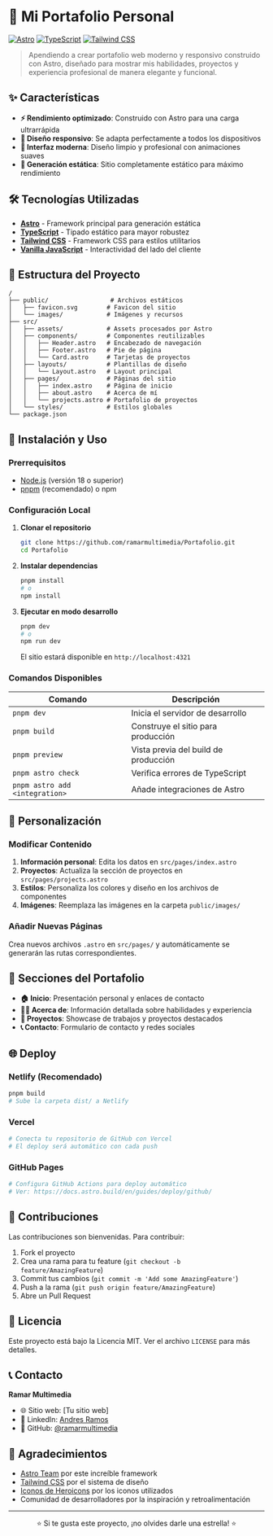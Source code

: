 # 🌟 Mi Portafolio Personal

[![Astro](https://img.shields.io/badge/Astro-FF5A1F?style=for-the-badge&logo=astro&logoColor=white)](https://astro.build/)
[![TypeScript](https://img.shields.io/badge/TypeScript-007ACC?style=for-the-badge&logo=typescript&logoColor=white)](https://www.typescriptlang.org/)
[![Tailwind CSS](https://img.shields.io/badge/Tailwind_CSS-38B2AC?style=for-the-badge&logo=tailwind-css&logoColor=white)](https://tailwindcss.com/)

> Apendiendo a crear portafolio web moderno y responsivo construido con Astro, diseñado para mostrar mis habilidades, proyectos y experiencia profesional de manera elegante y funcional.

## ✨ Características

- **⚡ Rendimiento optimizado**: Construido con Astro para una carga ultrarrápida
- **📱 Diseño responsivo**: Se adapta perfectamente a todos los dispositivos
- **🎨 Interfaz moderna**: Diseño limpio y profesional con animaciones suaves
- **📄 Generación estática**: Sitio completamente estático para máximo rendimiento

## 🛠️ Tecnologías Utilizadas

- **[Astro](https://astro.build/)** - Framework principal para generación estática
- **[TypeScript](https://www.typescriptlang.org/)** - Tipado estático para mayor robustez
- **[Tailwind CSS](https://tailwindcss.com/)** - Framework CSS para estilos utilitarios
- **[Vanilla JavaScript](https://developer.mozilla.org/en-US/docs/Web/JavaScript)** - Interactividad del lado del cliente

## 📁 Estructura del Proyecto

```
/
├── public/                 # Archivos estáticos
│   ├── favicon.svg        # Favicon del sitio
│   └── images/            # Imágenes y recursos
├── src/
│   ├── assets/            # Assets procesados por Astro
│   ├── components/        # Componentes reutilizables
│   │   ├── Header.astro   # Encabezado de navegación
│   │   ├── Footer.astro   # Pie de página
│   │   └── Card.astro     # Tarjetas de proyectos
│   ├── layouts/           # Plantillas de diseño
│   │   └── Layout.astro   # Layout principal
│   ├── pages/             # Páginas del sitio
│   │   ├── index.astro    # Página de inicio
│   │   ├── about.astro    # Acerca de mí
│   │   └── projects.astro # Portafolio de proyectos
│   └── styles/            # Estilos globales
└── package.json
```

## 🚀 Instalación y Uso

### Prerrequisitos

- [Node.js](https://nodejs.org/) (versión 18 o superior)
- [pnpm](https://pnpm.io/) (recomendado) o npm

### Configuración Local

1. **Clonar el repositorio**
   ```bash
   git clone https://github.com/ramarmultimedia/Portafolio.git
   cd Portafolio
   ```

2. **Instalar dependencias**
   ```bash
   pnpm install
   # o
   npm install
   ```

3. **Ejecutar en modo desarrollo**
   ```bash
   pnpm dev
   # o
   npm run dev
   ```
   
   El sitio estará disponible en `http://localhost:4321`

### Comandos Disponibles

| Comando | Descripción |
|---------|-------------|
| `pnpm dev` | Inicia el servidor de desarrollo |
| `pnpm build` | Construye el sitio para producción |
| `pnpm preview` | Vista previa del build de producción |
| `pnpm astro check` | Verifica errores de TypeScript |
| `pnpm astro add <integration>` | Añade integraciones de Astro |

## 🎨 Personalización

### Modificar Contenido

1. **Información personal**: Edita los datos en `src/pages/index.astro`
2. **Proyectos**: Actualiza la sección de proyectos en `src/pages/projects.astro`
3. **Estilos**: Personaliza los colores y diseño en los archivos de componentes
4. **Imágenes**: Reemplaza las imágenes en la carpeta `public/images/`

### Añadir Nuevas Páginas

Crea nuevos archivos `.astro` en `src/pages/` y automáticamente se generarán las rutas correspondientes.

## 📱 Secciones del Portafolio

- **🏠 Inicio**: Presentación personal y enlaces de contacto
- **👨‍💻 Acerca de**: Información detallada sobre habilidades y experiencia
- **💼 Proyectos**: Showcase de trabajos y proyectos destacados
- **📞 Contacto**: Formulario de contacto y redes sociales

## 🌐 Deploy

### Netlify (Recomendado)
```bash
pnpm build
# Sube la carpeta dist/ a Netlify
```

### Vercel
```bash
# Conecta tu repositorio de GitHub con Vercel
# El deploy será automático con cada push
```

### GitHub Pages
```bash
# Configura GitHub Actions para deploy automático
# Ver: https://docs.astro.build/en/guides/deploy/github/
```

## 🤝 Contribuciones

Las contribuciones son bienvenidas. Para contribuir:

1. Fork el proyecto
2. Crea una rama para tu feature (`git checkout -b feature/AmazingFeature`)
3. Commit tus cambios (`git commit -m 'Add some AmazingFeature'`)
4. Push a la rama (`git push origin feature/AmazingFeature`)
5. Abre un Pull Request

## 📄 Licencia

Este proyecto está bajo la Licencia MIT. Ver el archivo `LICENSE` para más detalles.

## 📞 Contacto

**Ramar Multimedia**
- 🌐 Sitio web: [Tu sitio web]
- 💼 LinkedIn: [Andres Ramos](https://linkedin.com/in/jesús-andrés-ramos-martínez-15a7a4301)
- 🐙 GitHub: [@ramarmultimedia](https://github.com/ramarmultimedia)

## 🙏 Agradecimientos

- [Astro Team](https://astro.build/) por este increíble framework
- [Tailwind CSS](https://tailwindcss.com/) por el sistema de diseño
- [Iconos de Heroicons](https://heroicons.com/) por los iconos utilizados
- Comunidad de desarrolladores por la inspiración y retroalimentación

---

<div align="center">
  <p>⭐ Si te gusta este proyecto, ¡no olvides darle una estrella! ⭐</p>
</div>
